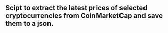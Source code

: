 
## Scipt to extract the latest prices of selected cryptocurrencies from CoinMarketCap and save them to a json.
